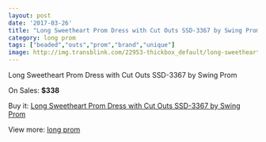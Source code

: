 ```yaml
---
layout: post
date: '2017-03-26'
title: "Long Sweetheart Prom Dress with Cut Outs SSD-3367 by Swing Prom"
category: long prom
tags: ["beaded","outs","prom","brand","unique"]
image: http://img.transblink.com/22953-thickbox_default/long-sweetheart-prom-dress-with-cut-outs-ssd-3367-by-swing-prom.jpg
---
```

Long Sweetheart Prom Dress with Cut Outs SSD-3367 by Swing Prom

On Sales: **$338**
<a href="https://www.transblink.com/en/long-prom/7284-long-sweetheart-prom-dress-with-cut-outs-ssd-3367-by-swing-prom.html"><amp-img layout="responsive" width="600" height="600" src="//img.transblink.com/22953-thickbox_default/long-sweetheart-prom-dress-with-cut-outs-ssd-3367-by-swing-prom.jpg" alt="Long Sweetheart Prom Dress with Cut Outs SSD-3367 by Swing Prom 0" /></a>
<a href="https://www.transblink.com/en/long-prom/7284-long-sweetheart-prom-dress-with-cut-outs-ssd-3367-by-swing-prom.html"><amp-img layout="responsive" width="600" height="600" src="//img.transblink.com/22954-thickbox_default/long-sweetheart-prom-dress-with-cut-outs-ssd-3367-by-swing-prom.jpg" alt="Long Sweetheart Prom Dress with Cut Outs SSD-3367 by Swing Prom 1" /></a>
<a href="https://www.transblink.com/en/long-prom/7284-long-sweetheart-prom-dress-with-cut-outs-ssd-3367-by-swing-prom.html"><amp-img layout="responsive" width="600" height="600" src="//img.transblink.com/22955-thickbox_default/long-sweetheart-prom-dress-with-cut-outs-ssd-3367-by-swing-prom.jpg" alt="Long Sweetheart Prom Dress with Cut Outs SSD-3367 by Swing Prom 2" /></a>

Buy it: [Long Sweetheart Prom Dress with Cut Outs SSD-3367 by Swing Prom](https://www.transblink.com/en/long-prom/7284-long-sweetheart-prom-dress-with-cut-outs-ssd-3367-by-swing-prom.html "Long Sweetheart Prom Dress with Cut Outs SSD-3367 by Swing Prom")

View more: [long prom](https://www.transblink.com/en/58-long-prom "long prom")